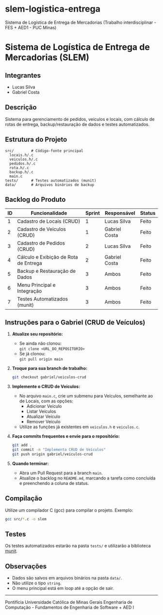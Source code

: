 # slem-logistica-entrega
Sistema de Logística de Entrega de Mercadorias (Trabalho interdisciplinar - FES + AED1 - PUC Minas)

# Sistema de Logística de Entrega de Mercadorias (SLEM)

## Integrantes
- Lucas Silva
- Gabriel Costa

## Descrição
Sistema para gerenciamento de pedidos, veículos e locais, com cálculo de rotas de entrega, backup/restauração de dados e testes automatizados.

## Estrutura do Projeto
```
src/        # Código-fonte principal
  locais.h/.c
  veiculos.h/.c
  pedidos.h/.c
  rota.h/.c
  backup.h/.c
  main.c
tests/      # Testes automatizados (munit)
data/       # Arquivos binários de backup
```

## Backlog do Produto
| ID  | Funcionalidade                        | Sprint | Responsável     | Status      |
|-----|---------------------------------------|--------|-----------------|-------------|
| 1   | Cadastro de Locais (CRUD)             | 1      | Lucas Silva     | Feito       |
| 2   | Cadastro de Veículos (CRUD)           | 1      | Gabriel Costa   | Feito       |
| 3   | Cadastro de Pedidos (CRUD)            | 2      | Lucas Silva     | Feito       |
| 4   | Cálculo e Exibição de Rota de Entrega | 2      | Gabriel Costa   | Feito       |
| 5   | Backup e Restauração de Dados         | 3      | Ambos           | Feito       |
| 6   | Menu Principal e Integração           | 3      | Ambos           | Feito       |
| 7   | Testes Automatizados (munit)          | 3      | Ambos           | Feito       |

## Instruções para o Gabriel (CRUD de Veículos)

1. **Atualize seu repositório:**
   - Se ainda não clonou:  
     `git clone <URL_DO_REPOSITORIO>`
   - Se já clonou:  
     `git pull origin main`

2. **Troque para sua branch de trabalho:**
   ```sh
   git checkout gabriel/veiculos-crud
   ```

3. **Implemente o CRUD de Veículos:**
   - No arquivo `main.c`, crie um submenu para Veículos, semelhante ao de Locais, com as opções:
     - Adicionar Veículo
     - Listar Veículos
     - Atualizar Veículo
     - Remover Veículo
   - Utilize as funções já existentes em `veiculos.h` e `veiculos.c`.

4. **Faça commits frequentes e envie para o repositório:**
   ```sh
   git add .
   git commit -m "Implementa CRUD de Veículos"
   git push origin gabriel/veiculos-crud
   ```

5. **Quando terminar:**
   - Abra um Pull Request para a branch `main`.
   - Atualize o backlog no `README.md`, marcando a tarefa como concluída e preenchendo a coluna de status.

## Compilação
Utilize um compilador C (gcc) para compilar o projeto. Exemplo:
```sh
gcc src/*.c -o slem
```

## Testes
Os testes automatizados estarão na pasta `tests/` e utilizarão a biblioteca [munit](https://nemequ.github.io/munit/).

## Observações
- Dados são salvos em arquivos binários na pasta `data/`.
- Não utilize o tipo `string`.
- O menu principal está em loop até a opção de sair.

---
Pontifícia Universidade Católica de Minas Gerais
Engenharia de Computação - Fundamentos de Engenharia de Software + AED I
